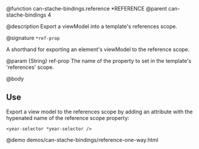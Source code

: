 @function can-stache-bindings.reference *REFERENCE
@parent can-stache-bindings 4

@description Export a viewModel into a template's references scope.

@signature `*ref-prop`

  A shorthand for exporting an element's viewModel to the reference scope.

  @param {String} ref-prop The name of the property to set in the template's 'references' scope.

@body

## Use

Export a view model to the references scope by adding an attribute with the 
hypenated name of the reference scope property:

```
<year-selector *year-selector />
```


@demo demos/can-stache-bindings/reference-one-way.html
